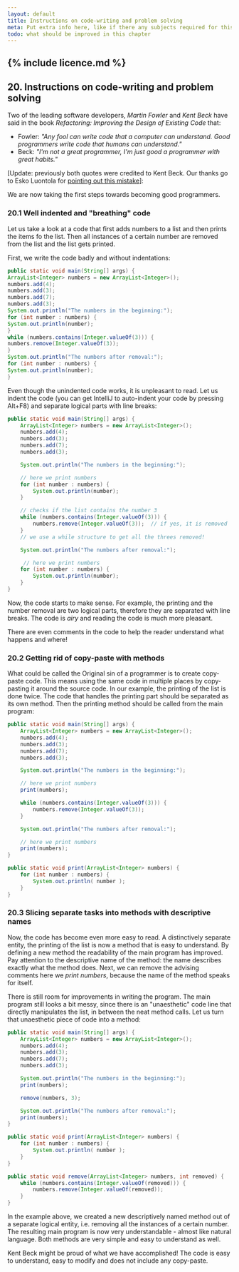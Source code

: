 ```yaml
---
layout: default
title: Instructions on code-writing and problem solving
meta: Put extra info here, like if there any subjects required for this subject
todo: what should be improved in this chapter
---
```

{% include licence.md %}
---
## 20. Instructions on code-writing and problem solving

Two of the leading software developers, *Martin Fowler* and *Kent Beck* have said in the book *Refactoring: Improving the Design of Existing Code* that:

* Fowler: *"Any fool can write code that a computer can understand. Good programmers write code that humans can understand."*
* Beck: *"I'm not a great programmer, I'm just good a programmer with great habits."*

[Update: previously both quotes were credited to Kent Beck. Our thanks go to Esko Luontola for [pointing out this mistake](http://sourceforge.net/p/mooc-issues/tickets/451/)]:

We are now taking the first steps towards becoming good programmers.

### 20.1 Well indented and "breathing" code

Let us take a look at a code that first adds numbers to a list and then prints the items fo the list. Then all instances of a certain number are removed from the list and the list gets printed.

First, we write the code badly and without indentations:

```java
public static void main(String[] args) {
ArrayList<Integer> numbers = new ArrayList<Integer>();
numbers.add(4);
numbers.add(3);
numbers.add(7);
numbers.add(3);
System.out.println("The numbers in the beginning:");
for (int number : numbers) {
System.out.println(number);
}
while (numbers.contains(Integer.valueOf(3))) {
numbers.remove(Integer.valueOf(3));
}
System.out.println("The numbers after removal:");
for (int number : numbers) {
System.out.println(number);
}
```

Even though the unindented code works, it is unpleasant to read. Let us indent the code (you can get IntelliJ to auto-indent your code by pressing Alt+F8) and separate logical parts with line breaks:

```java
public static void main(String[] args) {
    ArrayList<Integer> numbers = new ArrayList<Integer>();
    numbers.add(4);
    numbers.add(3);
    numbers.add(7);
    numbers.add(3);

    System.out.println("The numbers in the beginning:");

    // here we print numbers
    for (int number : numbers) {
        System.out.println(number);
    }

    // checks if the list contains the number 3
    while (numbers.contains(Integer.valueOf(3))) {
        numbers.remove(Integer.valueOf(3));  // if yes, it is removed
    }
    // we use a while structure to get all the threes removed!

    System.out.println("The numbers after removal:");

     // here we print numbers
    for (int number : numbers) {
        System.out.println(number);
    }
}
```

Now, the code starts to make sense. For example, the printing and the number removal are two logical parts, therefore they are separated with line breaks. The code is *airy* and reading the code is much more pleasant.

There are even comments in the code to help the reader understand what happens and where!

### 20.2 Getting rid of copy-paste with methods

What could be called the Original sin of a programmer is to create copy-paste code. This means using the same code in multiple places by copy-pasting it around the source code. In our example, the printing of the list is done twice. The code that handles the printing part should be separated as its own method. Then the printing method should be called from the main program:

```java
public static void main(String[] args) {
    ArrayList<Integer> numbers = new ArrayList<Integer>();
    numbers.add(4);
    numbers.add(3);
    numbers.add(7);
    numbers.add(3);

    System.out.println("The numbers in the beginning:");

    // here we print numbers
    print(numbers);

    while (numbers.contains(Integer.valueOf(3))) {
        numbers.remove(Integer.valueOf(3));
    }

    System.out.println("The numbers after removal:");

    // here we print numbers
    print(numbers);
}

public static void print(ArrayList<Integer> numbers) {
    for (int number : numbers) {
        System.out.println( number );
    }
}
```

### 20.3 Slicing separate tasks into methods with descriptive names

Now, the code has become even more easy to read. A distinctively separate entity, the printing of the list is now a method that is easy to understand. By defining a new method the readability of the main program has improved. Pay attention to the descriptive name of the method: the name describes exactly what the method does. Next, we can remove the advising comments here we *print numbers*, because the name of the method speaks for itself.

There is still room for improvements in writing the program. The main program still looks a bit messy, since there is an "unaesthetic" code line that directly manipulates the list, in between the neat method calls. Let us turn that unaesthetic piece of code into a method:

```java
public static void main(String[] args) {
    ArrayList<Integer> numbers = new ArrayList<Integer>();
    numbers.add(4);
    numbers.add(3);
    numbers.add(7);
    numbers.add(3);

    System.out.println("The numbers in the beginning:");
    print(numbers);

    remove(numbers, 3);

    System.out.println("The numbers after removal:");
    print(numbers);
}

public static void print(ArrayList<Integer> numbers) {
    for (int number : numbers) {
        System.out.println( number );
    }
}

public static void remove(ArrayList<Integer> numbers, int removed) {
    while (numbers.contains(Integer.valueOf(removed))) {
        numbers.remove(Integer.valueOf(removed));
    }
}
```

In the example above, we created a new descriptively named method out of a separate logical entity, i.e. removing all the instances of a certain number. The resulting main program is now very understandable - almost like natural language. Both methods are very simple and easy to understand as well.

Kent Beck might be proud of what we have accomplished! The code is easy to understand, easy to modify and does not include any copy-paste.